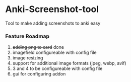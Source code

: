 # Anki-Screenshot-tool

Tool to make adding screenshots to anki easy


### Feature Roadmap
1. ~~adding png to card~~ done
2. imagefield configureable with config file 
3. image resizing
4. support for additional image formats (jpeg, webp, avif)
5. 3 and 4 to be configureable with config file
6. gui for configuring addon
